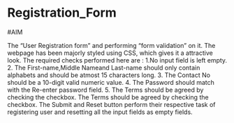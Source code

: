 # Registration_Form
#AIM

The “User Registration form” and performing “form validation” on it. The webpage has been majorly styled using CSS, which gives it a attractive look. The required checks performed here are : 
1.No input field is left empty.
2. The First-name,Middle Nameand Last-name should only contain alphabets and should be atmost 15 characters long.
3. The Contact No should be a 10-digit valid numeric value.
4. The Password should match with the Re-enter password field. 
5. The Terms should be agreed by checking the checkbox.
The Terms should be agreed by checking the checkbox. The Submit and Reset button perform their respective task of registering user and resetting all the input fields as empty fields.
